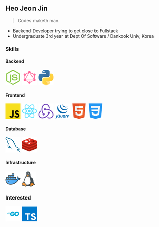 ## Heo Jeon Jin
> Codes maketh man.
- Backend Developer trying to get close to Fullstack
- Undergraduate 3rd year at Dept Of Software / Dankook Univ, Korea

### Skills
#### Backend
![](icons/nodejs.png) ![](icons/graphql.png) ![](icons/python.png)
#### Frontend
 ![](icons/javascript.png) ![](icons/react.png) ![](icons/redux.png) ![](icons/jquery.png) ![](icons/html.png) ![](icons/css.png)
#### Database
![](icons/mysql.png) ![](icons/redis.png)
#### Infrastructure
![](icons/docker.png)![](icons/linux.png)

### Interested
![](icons/go.png) ![](icons/typescript.png)

